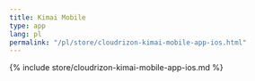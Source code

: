 ```yaml
---
title: Kimai Mobile
type: app 
lang: pl
permalink: "/pl/store/cloudrizon-kimai-mobile-app-ios.html"
---
```


{% include store/cloudrizon-kimai-mobile-app-ios.md %}
